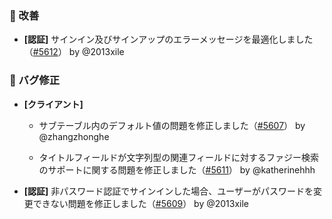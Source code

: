 ### 🚀 改善

- **[認証]** サインイン及びサインアップのエラーメッセージを最適化しました（[#5612](https://github.com/nocobase/nocobase/pull/5612)） by @2013xile

### 🐛 バグ修正

- **[クライアント]**
  - サブテーブル内のデフォルト値の問題を修正しました（[#5607](https://github.com/nocobase/nocobase/pull/5607)） by @zhangzhonghe

  - タイトルフィールドが文字列型の関連フィールドに対するファジー検索のサポートに関する問題を修正しました（[#5611](https://github.com/nocobase/nocobase/pull/5611)） by @katherinehhh

- **[認証]** 非パスワード認証でサインインした場合、ユーザーがパスワードを変更できない問題を修正しました（[#5609](https://github.com/nocobase/nocobase/pull/5609)） by @2013xile

